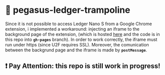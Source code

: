 # :rocket: pegasus-ledger-trampoline

Since it is not possible to access Ledger Nano S from a Google Chrome extension, i implemented a workaround: injecting an iframe to the background page of the extension, (which is hosted [here](https://allemanfredi.github.io/pegasus-ledger-trampoline) and the code is in this repo into __`gh-pages`__ branch). In order to work correctly, the iframe must run under https (since U2F requires SSL). Moreover, the comunication between the backgrund page and the iframe is made by __`postMessage`__.


## :exclamation: Pay Attention: this repo is still work in progress!